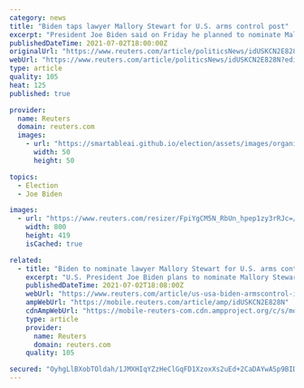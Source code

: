 ```yaml
---
category: news
title: "Biden taps lawyer Mallory Stewart for U.S. arms control post"
excerpt: "President Joe Biden said on Friday he planned to nominate Mallory Stewart to be assistant secretary of state for arms control, a key job as Washington and Moscow contemplate a successor to the New START arms control treaty."
publishedDateTime: 2021-07-02T18:00:00Z
originalUrl: "https://www.reuters.com/article/politicsNews/idUSKCN2E828N?edition-redirect=uk"
webUrl: "https://www.reuters.com/article/politicsNews/idUSKCN2E828N?edition-redirect=uk"
type: article
quality: 105
heat: 125
published: true

provider:
  name: Reuters
  domain: reuters.com
  images:
    - url: "https://smartableai.github.io/election/assets/images/organizations/reuters.com-50x50.jpg"
      width: 50
      height: 50

topics:
  - Election
  - Joe Biden

images:
  - url: "https://www.reuters.com/resizer/FpiYgCM5N_RbUn_hpep1zy3rRJc=/800x419/smart/filters:quality(80)/cloudfront-us-east-2.images.arcpublishing.com/reuters/34M7YKTA2RDUFGPRTWF7VQF7KI.jpg"
    width: 800
    height: 419
    isCached: true

related:
  - title: "Biden to nominate lawyer Mallory Stewart for U.S. arms control post"
    excerpt: "U.S. President Joe Biden plans to nominate Mallory Stewart to be assistant secretary of state for arms control, a key job at a time when Washington and Moscow seek to chart a path toward negotiating a successor to the New START arms control treaty."
    publishedDateTime: 2021-07-02T18:08:00Z
    webUrl: "https://www.reuters.com/article/us-usa-biden-armscontrol-idUSKCN2E828N"
    ampWebUrl: "https://mobile.reuters.com/article/amp/idUSKCN2E828N"
    cdnAmpWebUrl: "https://mobile-reuters-com.cdn.ampproject.org/c/s/mobile.reuters.com/article/amp/idUSKCN2E828N"
    type: article
    provider:
      name: Reuters
      domain: reuters.com
    quality: 105

secured: "OyhgLlBXobTOldah/1JMXHIqYZzHeClGqFD1XzoxXs2uEd+2CaDAYwASp9BID+pWu7QzLVfiA5qnpSkB6INHQNxvbiy+SMIXgYYK7JTjOO62nRYPgEwdwGPQfAbgNrwHsYpkWvm75quE5DpDYx9Mukhke4dKEDOtBWN/g2lOmzNP2MeL0G1LlzJcjNszF2rGWy7HIc2CeoEaWUTFYYoPUUQg+o0cYmtm9Y1wZofaHpTFZ30jFgd46IjQtF04eqhWt6oYldctZCsJUNdT+3jZRUUTZb5PKTgyy403SN1g1xmEjXEMADeAdB2gSBhjxDNq+oNFaOXLRH3vjvME8TtNnTRalg4OQskEfP9+ixwUwnY=;NLHMRGfp2SZoyuLSQGMENQ=="
---
```


